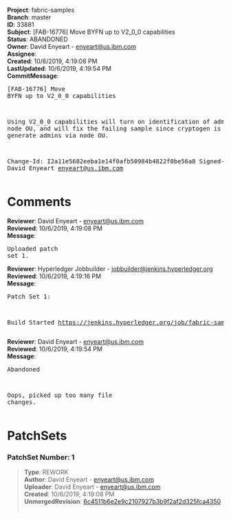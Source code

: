 <strong>Project</strong>: fabric-samples<br><strong>Branch</strong>: master<br><strong>ID</strong>: 33881<br><strong>Subject</strong>: [FAB-16776] Move BYFN up to V2_0_0 capabilities<br><strong>Status</strong>: ABANDONED<br><strong>Owner</strong>: David Enyeart - enyeart@us.ibm.com<br><strong>Assignee</strong>:<br><strong>Created</strong>: 10/6/2019, 4:19:08 PM<br><strong>LastUpdated</strong>: 10/6/2019, 4:19:54 PM<br><strong>CommitMessage</strong>:<br><pre>[FAB-16776] Move BYFN up to V2_0_0 capabilities

Using V2_0_0 capabilities will turn on identification
of admins via node OU, and will fix the failing
sample since cryptogen is now setup to generate
admins via node OU.

Change-Id: I2a11e5682eeba1e14f0afb50984b4822f0be56a8
Signed-off-by: David Enyeart <enyeart@us.ibm.com>
</pre><h1>Comments</h1><strong>Reviewer</strong>: David Enyeart - enyeart@us.ibm.com<br><strong>Reviewed</strong>: 10/6/2019, 4:19:08 PM<br><strong>Message</strong>: <pre>Uploaded patch set 1.</pre><strong>Reviewer</strong>: Hyperledger Jobbuilder - jobbuilder@jenkins.hyperledger.org<br><strong>Reviewed</strong>: 10/6/2019, 4:19:16 PM<br><strong>Message</strong>: <pre>Patch Set 1:

Build Started https://jenkins.hyperledger.org/job/fabric-samples-verify-x86_64/590/</pre><strong>Reviewer</strong>: David Enyeart - enyeart@us.ibm.com<br><strong>Reviewed</strong>: 10/6/2019, 4:19:54 PM<br><strong>Message</strong>: <pre>Abandoned

Oops, picked up too many file changes.</pre><h1>PatchSets</h1><h3>PatchSet Number: 1</h3><blockquote><strong>Type</strong>: REWORK<br><strong>Author</strong>: David Enyeart - enyeart@us.ibm.com<br><strong>Uploader</strong>: David Enyeart - enyeart@us.ibm.com<br><strong>Created</strong>: 10/6/2019, 4:19:08 PM<br><strong>UnmergedRevision</strong>: [6c4511b6e2e9c2107927b3b9f2af2d325fca4350](https://github.com/hyperledger-gerrit-archive/fabric-samples/commit/6c4511b6e2e9c2107927b3b9f2af2d325fca4350)<br><br></blockquote>